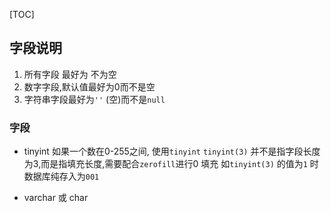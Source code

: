 [TOC]

## 字段说明
1. 所有字段 最好为 不为空
2. 数字字段,默认值最好为0而不是空
3. 字符串字段最好为`''` (空)而不是`null`


### 字段
- tinyint
如果一个数在0-255之间, 使用`tinyint`
`tinyint(3)` 并不是指字段长度为3,而是指填充长度,需要配合`zerofill`进行0 填充
如`tinyint(3)`  的值为`1` 时 数据库纯存入为`001`


- varchar 或 char 